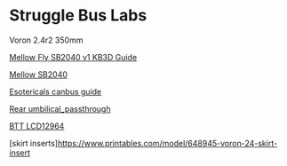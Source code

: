 # Struggle Bus Labs
Voron 2.4r2 350mm

[Mellow Fly SB2040 v1 KB3D Guide](https://wiki.kb-3d.com/home/mellow/voron/mellow_sb2040)

[Mellow SB2040](https://github.com/Mellow-3D/Fly-SB2040)

[Esotericals canbus guide](https://github.com/Esoterical/voron_canbus)
 
[Rear umbilical_passthrough](https://github.com/tanaes/whopping_Voron_mods/tree/f64cd56fe2baac4348ac56e3d0e70f4577013d7e/umbilical_passthrough)

[BTT LCD12964](https://www.printables.com/model/351939-voron-24-lcd-display-mod_)

[skirt inserts]https://www.printables.com/model/648945-voron-24-skirt-insert

